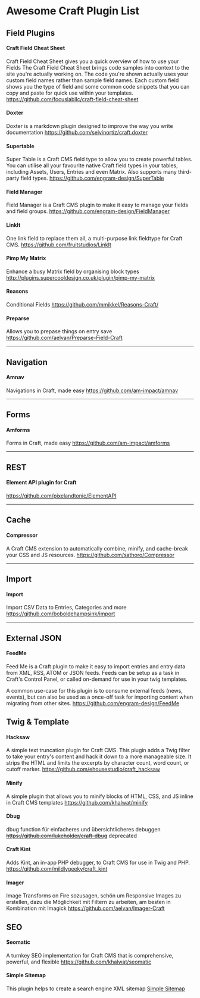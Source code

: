 # Awesome Craft Plugin List

## Field Plugins

#### Craft Field Cheat Sheet
Craft Field Cheat Sheet gives you a quick overview of how to use your Fields
The Craft Field Cheat Sheet brings code samples into context to the site you're actually working on. The code you're shown actually uses your custom field names rather than sample field names. Each custom field shows you the type of field and some common code snippets that you can copy and paste for quick use within your templates.
https://github.com/focuslabllc/craft-field-cheat-sheet

#### Doxter
Doxter is a markdown plugin designed to improve the way you write documentation
https://github.com/selvinortiz/craft.doxter 

#### Supertable
Super Table is a Craft CMS field type to allow you to create powerful tables. You can utilise all your favourite native Craft field types in your tables, including Assets, Users, Entries and even Matrix. Also supports many third-party field types.
https://github.com/engram-design/SuperTable

#### Field Manager
Field Manager is a Craft CMS plugin to make it easy to manage your fields and field groups.
https://github.com/engram-design/FieldManager

#### LinkIt
One link field to replace them all, a multi-purpose link fieldtype for Craft CMS.
https://github.com/fruitstudios/LinkIt

#### Pimp My Matrix
Enhance a busy Matrix field by organising block types
http://plugins.supercooldesign.co.uk/plugin/pimp-my-matrix

#### Reasons
Conditional Fields
https://github.com/mmikkel/Reasons-Craft/

#### Preparse
Allows you to prepase things on entry save
https://github.com/aelvan/Preparse-Field-Craft

---
  
## Navigation

#### Amnav
Navigations in Craft, made easy
https://github.com/am-impact/amnav 

---

## Forms

#### Amforms
Forms in Craft, made easy
https://github.com/am-impact/amforms 

---

## REST

#### Element API plugin for Craft
https://github.com/pixelandtonic/ElementAPI

---

## Cache

#### Compressor
A Craft CMS extension to automatically combine, minify, and cache-break your CSS and JS resources.
https://github.com/sathoro/Compressor 

---

## Import

#### Import
Import CSV Data to Entries, Categories and more
https://github.com/boboldehampsink/import

---

## External JSON

#### FeedMe
Feed Me is a Craft plugin to make it easy to import entries and entry data from XML, RSS, ATOM or JSON feeds. Feeds can be setup as a task in Craft's Control Panel, or called on-demand for use in your twig templates.

A common use-case for this plugin is to consume external feeds (news, events), but can also be used as a once-off task for importing content when migrating from other sites.
https://github.com/engram-design/FeedMe

## Twig & Template
#### Hacksaw
A simple text truncation plugin for Craft CMS. This plugin adds a Twig filter to take your entry's content and hack it down to a more manageable size. It strips the HTML and limits the excerpts by character count, word count, or cutoff marker.
https://github.com/ehousestudio/craft_hacksaw

#### Minify
A simple plugin that allows you to minify blocks of HTML, CSS, and JS inline in Craft CMS templates
https://github.com/khalwat/minify

#### Dbug
dbug function für einfacheres und übersichtlicheres debuggen
~~https://github.com/lukeholder/craft-dbug~~ 
deprecated

#### Craft Kint
Adds Kint, an in-app PHP debugger, to Craft CMS for use in Twig and PHP.
https://github.com/mildlygeeky/craft_kint

#### Imager
Image Transforms on Fire sozusagen, schön um Responsive Images zu erstellen, dazu die Möglichkeit mit Filtern zu arbeiten, am besten in Kombination mit Imagick
https://github.com/aelvan/Imager-Craft

## SEO
#### Seomatic
A turnkey SEO implementation for Craft CMS that is comprehensive, powerful, and flexible
https://github.com/khalwat/seomatic

#### Simple Sitemap
This plugin helps to create a search engine XML sitemap
[Simple Sitemap](https://straightupcraft.com/craft-plugins/simple-sitemap)